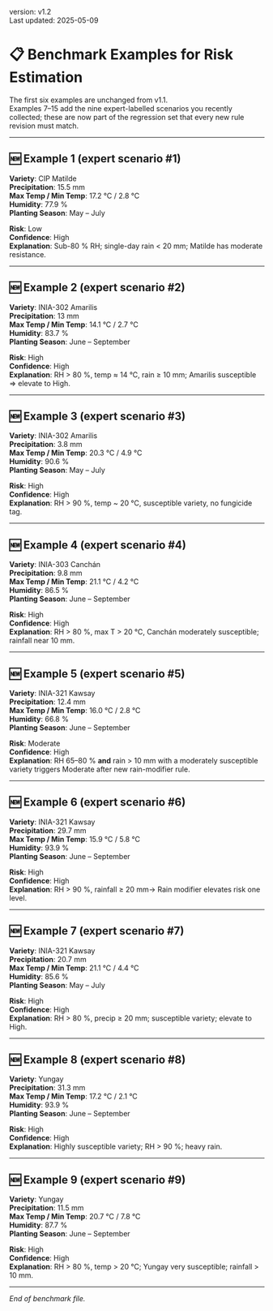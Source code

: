 version: v1.2  
Last updated: 2025-05-09  

# 📋 Benchmark Examples for Risk Estimation  

The first six examples are unchanged from v1.1.  
Examples 7–15 add the nine expert-labelled scenarios you recently collected; these are now part of the regression set that every new rule revision must match.  

---

## 🆕 Example 1  (expert scenario #1)  

**Variety**: CIP Matilde  
**Precipitation**: 15.5 mm  
**Max Temp / Min Temp**: 17.2 °C / 2.8 °C  
**Humidity**: 77.9 %  
**Planting Season**: May – July  

**Risk**: Low  
**Confidence**: High  
**Explanation**: Sub-80 % RH; single-day rain < 20 mm; Matilde has moderate resistance.

---

## 🆕 Example 2  (expert scenario #2)  

**Variety**: INIA-302 Amarilis  
**Precipitation**: 13 mm  
**Max Temp / Min Temp**: 14.1 °C / 2.7 °C  
**Humidity**: 83.7 %  
**Planting Season**: June – September  

**Risk**: High  
**Confidence**: High  
**Explanation**: RH > 80 %, temp ≈ 14 °C, rain ≥ 10 mm; Amarilis susceptible ⇒ elevate to High.

---

## 🆕 Example 3  (expert scenario #3)  

**Variety**: INIA-302 Amarilis  
**Precipitation**: 3.8 mm  
**Max Temp / Min Temp**: 20.3 °C / 4.9 °C  
**Humidity**: 90.6 %  
**Planting Season**: May – July  

**Risk**: High  
**Confidence**: High  
**Explanation**: RH > 90 %, temp ~ 20 °C, susceptible variety, no fungicide tag.

---

## 🆕 Example 4  (expert scenario #4)  

**Variety**: INIA-303 Canchán  
**Precipitation**: 9.8 mm  
**Max Temp / Min Temp**: 21.1 °C / 4.2 °C  
**Humidity**: 86.5 %  
**Planting Season**: June – September  

**Risk**: High  
**Confidence**: High  
**Explanation**: RH > 80 %, max T > 20 °C, Canchán moderately susceptible; rainfall near 10 mm.

---

## 🆕 Example 5  (expert scenario #5)  

**Variety**: INIA-321 Kawsay  
**Precipitation**: 12.4 mm  
**Max Temp / Min Temp**: 16.0 °C / 2.8 °C  
**Humidity**: 66.8 %  
**Planting Season**: June – September  

**Risk**: Moderate  
**Confidence**: High  
**Explanation**: RH 65–80 % **and** rain > 10 mm with a moderately susceptible variety triggers Moderate after new rain-modifier rule.

---

## 🆕 Example 6  (expert scenario #6)  

**Variety**: INIA-321 Kawsay  
**Precipitation**: 29.7 mm  
**Max Temp / Min Temp**: 15.9 °C / 5.8 °C  
**Humidity**: 93.9 %  
**Planting Season**: June – September  

**Risk**: High  
**Confidence**: High  
**Explanation**: RH > 90 %, rainfall ≥ 20 mm→ Rain modifier elevates risk one level.

---

## 🆕 Example 7  (expert scenario #7)  

**Variety**: INIA-321 Kawsay  
**Precipitation**: 20.7 mm  
**Max Temp / Min Temp**: 21.1 °C / 4.4 °C  
**Humidity**: 85.6 %  
**Planting Season**: May – July  

**Risk**: High  
**Confidence**: High  
**Explanation**: RH > 80 %, precip ≥ 20 mm; susceptible variety; elevate to High.

---

## 🆕 Example 8  (expert scenario #8)  

**Variety**: Yungay  
**Precipitation**: 31.3 mm  
**Max Temp / Min Temp**: 17.2 °C / 2.1 °C  
**Humidity**: 93.9 %  
**Planting Season**: June – September  

**Risk**: High  
**Confidence**: High  
**Explanation**: Highly susceptible variety; RH > 90 %; heavy rain.

---

## 🆕 Example 9  (expert scenario #9)  

**Variety**: Yungay  
**Precipitation**: 11.5 mm  
**Max Temp / Min Temp**: 20.7 °C / 7.8 °C  
**Humidity**: 87.7 %  
**Planting Season**: June – September  

**Risk**: High  
**Confidence**: High  
**Explanation**: RH > 80 %, temp > 20 °C; Yungay very susceptible; rainfall > 10 mm.

---

*End of benchmark file.*
